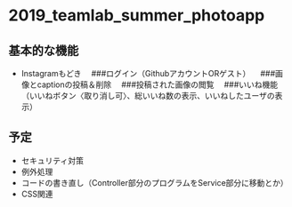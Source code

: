 # 2019_teamlab_summer_photoapp

## 基本的な機能
- Instagramもどき
　###ログイン（GithubアカウントORゲスト）
　###画像とcaptionの投稿＆削除
　###投稿された画像の閲覧
　###いいね機能（いいねボタン〈取り消し可〉、総いいね数の表示、いいねしたユーザの表示）

## 予定
- セキュリティ対策
- 例外処理
- コードの書き直し（Controller部分のプログラムをService部分に移動とか）
- CSS関連
